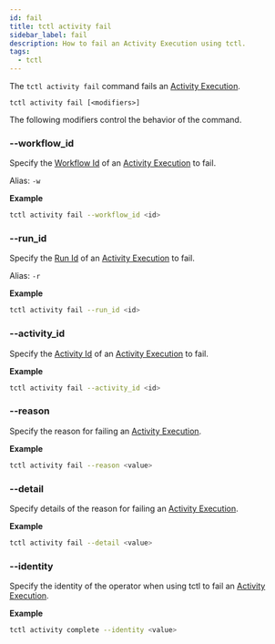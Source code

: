 ```yaml
---
id: fail
title: tctl activity fail
sidebar_label: fail
description: How to fail an Activity Execution using tctl.
tags:
  - tctl
---
```


The `tctl activity fail` command fails an [Activity Execution](/concepts/what-is-an-activity-execution).

`tctl activity fail [<modifiers>]`

The following modifiers control the behavior of the command.

### --workflow_id

Specify the [Workflow Id](/concepts/what-is-a-workflow-id) of an [Activity Execution](/concepts/what-is-an-activity-execution) to fail.

Alias: `-w`

**Example**

```bash
tctl activity fail --workflow_id <id>
```

### --run_id

Specify the [Run Id](/concepts/what-is-a-run-id) of an [Activity Execution](/concepts/what-is-an-activity-execution) to fail.

Alias: `-r`

**Example**

```bash
tctl activity fail --run_id <id>
```

### --activity_id

Specify the [Activity Id](/concepts/what-is-an-activity-id) of an [Activity Execution](/concepts/what-is-an-activity-execution) to fail.

**Example**

```bash
tctl activity fail --activity_id <id>
```

### --reason

Specify the reason for failing an [Activity Execution](/concepts/what-is-an-activity-execution).

**Example**

```bash
tctl activity fail --reason <value>
```

### --detail

Specify details of the reason for failing an [Activity Execution](/concepts/what-is-an-activity-execution).

**Example**

```bash
tctl activity fail --detail <value>
```

### --identity

Specify the identity of the operator when using tctl to fail an [Activity Execution](/concepts/what-is-an-activity-execution).

**Example**

```bash
tctl activity complete --identity <value>
```
